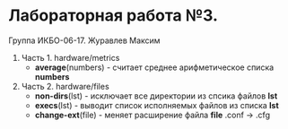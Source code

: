 # Лабораторная работа №3.  
Группа ИКБО-06-17. Журавлев Максим  
  
1. Часть 1. hardware/metrics  
    - **average**(numbers) - считает среднее арифметическое списка **numbers**  
2. Часть 2. hardware/files  
    - **non-dirs**(lst) - исключает все директории из спсика файлов **lst**  
    - **execs**(lst) - выводит список исполняемых файлов из списка **lst**  
    - **change-ext**(file) - меняет расширение файла **file** .conf -> .cfg  
    